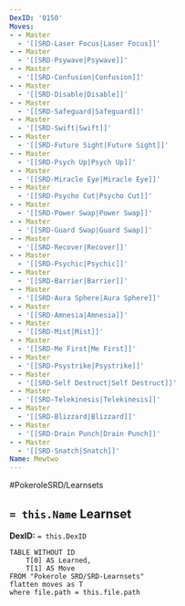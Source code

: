 ```yaml
---
DexID: '0150'
Moves:
- - Master
  - '[[SRD-Laser Focus|Laser Focus]]'
- - Master
  - '[[SRD-Psywave|Psywave]]'
- - Master
  - '[[SRD-Confusion|Confusion]]'
- - Master
  - '[[SRD-Disable|Disable]]'
- - Master
  - '[[SRD-Safeguard|Safeguard]]'
- - Master
  - '[[SRD-Swift|Swift]]'
- - Master
  - '[[SRD-Future Sight|Future Sight]]'
- - Master
  - '[[SRD-Psych Up|Psych Up]]'
- - Master
  - '[[SRD-Miracle Eye|Miracle Eye]]'
- - Master
  - '[[SRD-Psycho Cut|Psycho Cut]]'
- - Master
  - '[[SRD-Power Swap|Power Swap]]'
- - Master
  - '[[SRD-Guard Swap|Guard Swap]]'
- - Master
  - '[[SRD-Recover|Recover]]'
- - Master
  - '[[SRD-Psychic|Psychic]]'
- - Master
  - '[[SRD-Barrier|Barrier]]'
- - Master
  - '[[SRD-Aura Sphere|Aura Sphere]]'
- - Master
  - '[[SRD-Amnesia|Amnesia]]'
- - Master
  - '[[SRD-Mist|Mist]]'
- - Master
  - '[[SRD-Me First|Me First]]'
- - Master
  - '[[SRD-Psystrike|Psystrike]]'
- - Master
  - '[[SRD-Self Destruct|Self Destruct]]'
- - Master
  - '[[SRD-Telekinesis|Telekinesis]]'
- - Master
  - '[[SRD-Blizzard|Blizzard]]'
- - Master
  - '[[SRD-Drain Punch|Drain Punch]]'
- - Master
  - '[[SRD-Snatch|Snatch]]'
Name: Mewtwo
---
```


#PokeroleSRD/Learnsets

## `= this.Name` Learnset

**DexID:** `= this.DexID`

```dataview
TABLE WITHOUT ID
    T[0] AS Learned,
    T[1] AS Move
FROM "Pokerole SRD/SRD-Learnsets"
flatten moves as T
where file.path = this.file.path
```
